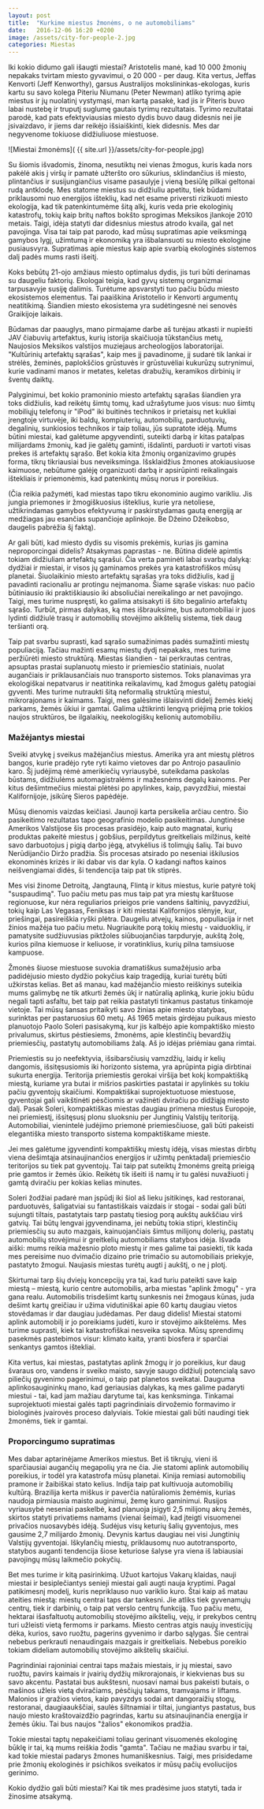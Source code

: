 ```yaml
---
layout: post
title:  "Kurkime miestus žmonėms, o ne automobiliams"
date:   2016-12-06 16:20 +0200
image: /assets/city-for-people-2.jpg
categories: Miestas
---
```


<p class="italic">Iki kokio didumo gali išaugti miestai? Aristotelis manė, kad 10 000 žmonių nepakaks
tvirtam miesto gyvavimui, o 20 000 - per daug. Kita vertus, Jeffas Kenvorti (Jeff Kenworthy), garsus Australijos mokslininkas-ekologas, kuris kartu su savo kolega
Piteriu Niumanu (Peter Newman) atliko tyrimą apie miestus ir jų nuolatinį vystymąsi,
man kartą pasakė, kad jis ir Piteris buvo labai nustebę ir truputį suglumę gautais tyrimų
rezultatais. Tyrimo rezultatai parodė, kad pats efektyviausias miesto dydis buvo daug
didesnis nei jie įsivaizdavo, ir jiems dar reikėjo išsiaiškinti, kiek didesnis. Mes dar
negyvenome tokiuose didžiuliuose miestuose.</p>

![Miestai žmonėms]( {{ site.url }}/assets/city-for-people.jpg)

<p>Su šiomis išvadomis, žinoma, nesutiktų nei vienas žmogus, kuris kada nors pakėlė akis
į viršų ir pamatė užteršto oro sūkurius, sklindančius iš miesto, plintančius ir
susijungiančius visame pasaulyje į vieną besiūlę pilkai geltonai rudą antklodę. Mes
statome miestus su didžiuliu apetitu, tiek būdami priklausomi nuo energijos išteklių, kad
net esame priversti rizikuoti miesto ekologija, kad tik patenkintumėme šitą alkį, kuris
veda prie ekologinių katastrofų, tokių kaip britų naftos bokšto sprogimas Meksikos
įlankoje 2010 metais. Taigi, idėja statyti dar didesnius miestus atrodo kvaila, gal net
pavojinga. Visa tai taip pat parodo, kad mūsų supratimas apie veiksmingą gamybos lygį,
užimtumą ir ekonomiką yra išbalansuoti su miesto ekologine pusiausvyra. Supratimas
apie miestus kaip apie svarbią ekologinės sistemos dalį padės mums rasti išeitį.</p>

<p>Koks bebūtų 21-ojo amžiaus miesto optimalus dydis, jis turi būti derinamas su daugeliu faktorių.
Ekologai teigia, kad gyvų sistemų organizmai tarpusavyje susiję dalimis. Turėtume apsvarstyti
tuo pačiu būdu miesto ekosistemos elementus. Tai paaiškina Aristotelio ir Kenvorti argumentų
neatitikimą. Šiandien miesto ekosistema yra sudėtingesnė nei senovės Graikijoje laikais.</p>

<p>Būdamas dar paauglys, mano pirmajame darbe aš turėjau atkasti ir nupiešti JAV čiabuvių
artefaktus, kurių istorija skaičiuoja tūkstančius metų, Naujosios Meksikos valstijos muziejaus
archeologijos laboratorijai. "Kultūrinių artefaktų sąrašas", kaip mes jį pavadinome, jį sudarė tik
lankai ir strėlės, žeminės, paplokščios grūstuvės ir grūstuvėliai kukurūzų sutrynimui, kurie
vadinami manos ir metates, keletas drabužių, keramikos dirbinių ir šventų daiktų.</p>

<p>Palyginimui, bet kokio pramoninio miesto artefaktų sąrašas šiandien yra toks didžiulis, kad
reikėtų šimtų tomų, kad užrašytume juos visus: nuo šimtų mobiliųjų telefonų ir "iPod" iki buitinės
technikos ir prietaisų net kukliai įrengtoje virtuvėje, iki baldų, kompiuterių, automobilių,
parduotuvių, degalinių, sunkiosios technikos ir taip toliau, jūs supratote idėją. Mums būtini
miestai, kad galėtume apgyvendinti, suteikti darbą ir kitas patalpas milijardams žmonių, kad jie
galėtų gaminti, išdalinti, parduoti ir vartoti visas prekes iš artefaktų sąrašo. Bet kokia kita žmonių
organizavimo grupės forma, tikrų tikriausiai bus neveiksminga. Išsklaidžius žmones
atokiausiuose kaimuose, nebūtume galėję organizuoti darbą ir apsirūpinti reikalingais ištekliais ir priemonėmis, kad patenkintų mūsų norus ir poreikius.</p>

<p>(Čia reikia pažymėti, kad miestas tapo tikru ekonominio augimo varikliu. Jis jungia priemones ir
žmogiškuosius išteklius, kurie yra netoliese, užtikrindamas gamybos efektyvumą ir
paskirstydamas gautą energiją ar medžiagas jau esančias supančioje aplinkoje. Be Džeino Džeikobso, daugelis pabrėžia šį faktą).</p>

<p>Ar gali būti, kad miesto dydis su visomis prekėmis, kurias jis gamina neproporcingai didelis?
Atsakymas paprastas - ne. Būtina didelė apimtis tokiam didžiuliam artefaktų sąrašui. Čia verta
paminėti labai svarbų dalyką: dydžiai ir miestai, ir visos jų gaminamos prekės yra katastrofiškos
mūsų planetai. Šiuolaikinio miesto artefaktų sąrašas yra toks didžiulis, kad jį pavadinti racionaliu
ar protingu neįmanoma. Šiame sąraše viskas: nuo pačio būtiniausio iki praktiškiausio iki
absoliučiai nereikalingo ar net pavojingo. Taigi, mes turime nuspręsti, ko galima atsisakyti iš šito
begalinio artefaktų sąrašo. Turbūt, pirmas dalykas, ką mes išbrauksime, bus automobiliai ir juos
lydinti didžiulė trasų ir automobilių stovėjimo aikštelių sistema, tiek daug teršianti orą.</p>

<p>Taip pat svarbu suprasti, kad sąrašo sumažinimas padės sumažinti miestų populiaciją. Tačiau
mažinti esamų miestų dydį nepakaks, mes turime peržiūrėti miesto struktūrą. Miestas šiandien -
tai perkrautas centras, apsuptas prastai suplanuotų miesto ir priemiesčio statiniais, nuolat
augančiais ir priklausančiais nuo transporto sistemos. Toks planavimas yra ekologiškai
nepatvarus ir neatitinka reikalavimų, kad žmogus galėtų patogiai gyventi. Mes turime nutraukti
šitą neformalią struktūrą miestui, mikrorajonams ir kaimams. Taigi, mes galėsime išlaisvinti
didelį žemės kiekį parkams, žemės ūkiui ir gamtai. Galima užtikrinti lengvą priėjimą prie tokios
naujos struktūros, be ilgalaikių, neekologiškų kelionių automobiliu.</p>

<h3>Mažėjantys miestai</h3>

<p>Sveiki atvykę į sveikus mažėjančius miestus. Amerika yra ant miestų plėtros bangos, kurie
pradėjo ryte ryti kaimo vietoves dar po Antrojo pasaulinio karo. Šį judėjimą rėmė amerikiečių
vyriausybė, suteikdama paskolas būstams, didžiulėms automagistralėms ir mažesnėms degalų
kainoms. Per kitus dešimtmečius miestai plėtėsi po apylinkes, kaip, pavyzdžiui, miestai Kalifornijoje, įsikūrę Sieros papėdėje.</p>

<p>Mūsų dienomis vaizdas keičiasi. Jaunoji karta persikelia arčiau centro. Šio pasikeitimo
rezultatas tapo geografinio modelio pasikeitimas. Jungtinėse Amerikos Valstijose šis procesas
prasidėjo, kaip auto magnatai, kurių produktas pakeitė miestus į gobšius, perpildytus greitkeliais
milžinus, keitė savo darbuotojus į pigią darbo jėgą, atvykėlius iš tolimųjų šalių. Tai buvo
Nerūdijančio Diržo pradžia. Šis procesas atsirado po neseniai iškilusios ekonominės krizės ir iki
dabar vis dar kyla. O kadangi naftos kainos neišvengiamai didės, ši tendencija taip pat tik stiprės.</p>

<p>Mes visi žinome Detroitą, Jangtauną, Flintą ir kitus miestus, kurie patyrė tokį "suspaudimą".
Tuo pačiu metu pas mus taip pat yra miestų karštuose regionuose, kur nėra reguliarios prieigos
prie vandens šaltinių, pavyzdžiui, tokių kaip Las Vegasas, Feniksas ir kiti miestai Kalifornijos
slėnyje, kur, priešingai, pasireiškia ryški plėtra. Daugeliu atvejų, kainos, populiacija ir net žinios
mažėja tuo pačiu metu. Nugriaukite porą tokių miestų - vaiduoklių, ir pamatysite sudžiuvusias
piktžoles siūbuojančias tarpduryje, aukštą žolę, kurios pilna kiemuose ir keliuose, ir voratinklius, kurių pilna tamsiuose kampuose.</p>

<p>Žmonės šiuose miestuose suvokia dramatiškus sumažėjusio arba padidėjusio miesto dydžio
pokyčius kaip tragediją, kuriai turėtų būti užkirstas kelias. Bet aš manau, kad mažėjančio
miesto reiškinys suteikia mums galimybę ne tik atkurti žemės ūkį ir natūralią aplinką, kurie jokiu
būdu negali tapti asfaltu, bet taip pat reikia pastatyti tinkamus pastatus tinkamoje vietoje. Tai
mūsų šansas pritaikyti savo žinias apie miesto statybas, surinktas per pastaruosius 60 metų. Aš
1965 metais girdėjau puikaus miesto planuotojo Paolo Soleri pasisakymą, kur jis kalbėjo apie
kompaktiško miesto privalumus, skirtus pėstiesiems, žmonėms, apie klestinčių bevardžių
priemiesčių, pastatytų automobiliams žalą. Aš jo idėjas priėmiau gana rimtai.</p>

<p>Priemiestis su jo neefektyvia, išsibarsčiusių vamzdžių, laidų ir kelių dangomis, išsitęsusiomis iki
horizonto sistema, yra aprūpinta pigia dirbtinai sukurta energija. Teritorija priemiestis gerokai
viršija bet kokį kompaktišką miestą, kuriame yra butai ir mišrios paskirties pastatai ir apylinkės
su tokiu pačiu gyventojų skaičiumi. Kompaktiškai suprojektuotuose miestuose, gyventojai gali
vaikštinėti pėsčiomis ar važinėti dviračiu po didžiąją miesto dalį. Pasak Soleri, kompaktiškas
miestas daugiau primena miestus Europoje, nei priemiestį, išsitęsusį plonu sluoksniu per
Jungtinių Valstijų teritoriją. Automobiliai, vienintelė judėjimo priemonė priemiesčiuose, gali būti
pakeisti elegantiška miesto transporto sistema kompaktiškame mieste.</p>

<p>Jei mes galėtume įgyvendinti kompaktiškų miestų idėją, visas miestas dirbtų viena dešimtąja
atsinaujinančios energijos ir užimtų penktadalį priemiesčio teritorijos su tiek pat gyventojų. Tai
taip pat suteiktų žmonėms greitą prieigą prie gamtos ir žemės ūkio. Reikėtų tik išeiti iš namų ir
tu galėsi nuvažiuoti į gamtą dviračiu per kokias kelias minutes.</p>

<p>Soleri žodžiai padarė man įspūdį iki šiol aš lieku įsitikinęs, kad restoranai, parduotuvės,
šaligatviai su fantastiškais vaizdais ir stogai - sodai gali būti sujungti tiltais, pastatytais tarp
pastatų tiesiog porą aukštų aukščiau virš gatvių. Tai būtų lengvai įgyvendinama, jei nebūtų
tokia stipri, klestinčių priemiesčių su auto mazgais, kainuojančiais šimtus milijonų dolerių,
pastatų automobilių stovėjimui ir greitkelių automobiliams statybos idėja. Išvada aiški: mums
reikia mažesnio ploto miestų ir mes galime tai pasiekti, tik kada mes pereisime nuo dvimačio
dizaino prie trimačio su automobiliais priekyje, pastatyto žmogui. Naujasis miestas turėtų augti į aukštį, o ne į plotį.</p>

<p>Skirtumai tarp šių dviejų koncepcijų yra tai, kad turiu pateikti save kaip miestą – miestą, kurio
centre automobilis, arba miestas "aplink žmogų" - yra gana realu. Automobilis trisdešimt kartų
sunkesnis nei žmogaus kūnas, juda dešimt kartų greičiau ir užima vidutiniškai apie 60 kartų
daugiau vietos stovėdamas ir dar daugiau judėdamas. Per daug didelis! Miestai statomi aplink
automobilį ir jo poreikiams judėti, kuro ir stovėjimo aikštelėms. Mes turime suprasti, kiek tai
katastrofiškai nesveika sąvoka. Mūsų sprendimų pasekmės pastebimos visur: klimato kaita, yranti biosfera ir sparčiai senkantys gamtos ištekliai.</p>

<p>Kita vertus, kai miestas, pastatytas aplink žmogų ir jo poreikius, kur daug švaraus oro, vandens
ir sveiko maisto, savyje saugo didžiulį potencialą savo piliečių gyvenimo pagerinimui, o taip pat
planetos sveikatai. Dauguma aplinkosaugininkų mano, kad geriausias dalykas, ką mes galime
padaryti miestui - tai, kad jam mažiau darytume tai, kas kenksminga. Tinkamai suprojektuoti
miestai galės tapti pagrindiniais dirvožemio formavimo ir biologinės įvairovės proceso dalyviais.
Tokie miestai gali būti naudingi tiek žmonėms, tiek ir gamtai.</p>

<h3>Proporcingumo supratimas</h3>

<p>Mes dabar aptarinėjame Amerikos miestus. Bet iš tikrųjų, vieni iš sparčiausiai augančių
megapolių yra ne čia. Jie statomi aplink automobilių poreikius, ir todėl yra katastrofa mūsų
planetai. Kinija remiasi automobilių pramone ir žaibiškai stato kelius. Indija taip pat kultivuoja
automobilių kultūrą. Brazilija kerta miškus ir paverčia natūraliomis žemėmis, kurias naudoja
pirmiausia maisto auginimui, žemę kuro gaminimui. Rusijos vyriausybė neseniai paskelbė, kad
planuoja įsigyti 2,5 milijonų akrų žemės, skirtos statyti privatiems namams (vienai šeimai), kad
įteigti visuomenei privačios nuosavybės idėją. Sudėjus visų keturių šalių gyventojus, mes
gausime 2,7 milijardo žmonių. Devynis kartus daugiau nei visi Jungtinių Valstijų gyventojai.
Iškylančių miestų, priklausomų nuo autotransporto, statybos auganti tendencija šiose keturiose
šalyse yra viena iš labiausiai pavojingų mūsų laikmečio pokyčių.</p>

<p>Bet mes turime ir kitą pasirinkimą. Užuot kartojus Vakarų klaidas, nauji miestai ir besiplečiantys
senieji miestai gali augti nauja kryptimi. Pagal patikimesnį modelį, kuris nepriklauso nuo variklio
kuro. Štai kaip aš matau ateities miestą: miestų centrai taps dar tankesni. Jie atliks tiek
gyvenamųjų centrų, tiek ir darbinių, o taip pat verslo centrų funkciją. Tuo pačiu metu, hektarai
išasfaltuotų automobilių stovėjimo aikštelių, vejų, ir prekybos centrų turi užleisti vietą fermoms ir
parkams. Miesto centras atgis naujų investicijų dėka, kurios, savo ruožtu, pagerins gyvenimo ir
darbo sąlygas. Šie centrai nebebus perkrauti nenaudingais mazgais ir greitkeliais. Nebebus
poreikio tokiam dideliam automobilių stovėjimo aikštelių skaičiui.</p>


<p>Pagrindiniai rajoniniai centrai taps mažais miestais, ir jų miestai, savo ruožtu, pavirs kaimais ir
įvairių dydžių mikrorajonais, ir kiekvienas bus su savo akcentu. Pastatai bus aukštesni, nuosavi
namai bus pakeisti butais, o mašinos užleis vietą dviračiams, pėsčiųjų takams, tramvajams
ir liftams. Malonios ir gražios vietos, kaip pavyzdys sodai ant dangoraižių stogų, restoranai,
daugiaaukščiai, saulės šiltnamiai ir tiltai, jungiantys pastatus, bus naujo miesto kraštovaizdžio
pagrindas, kartu su atsinaujinančia energija ir žemės ūkiu.
Tai bus naujos "žalios" ekonomikos pradžia.</p>

<p>Tokie miestai taptų nepakeičiami toliau gerinant visuomenės ekologinę būklę ir tai, ką mums
reiškia žodis "gamta". Tačiau ne mažiau svarbu ir tai, kad tokie miestai padarys žmones
humaniškesnius. Taigi, mes prisidedame prie žmonių ekologinės ir psichikos sveikatos ir mūsų
pačių evoliucijos gerinimo.</p>

<p>Kokio dydžio gali būti miestai? Kai tik mes pradėsime juos statyti, tada ir žinosime atsakymą.</p>
